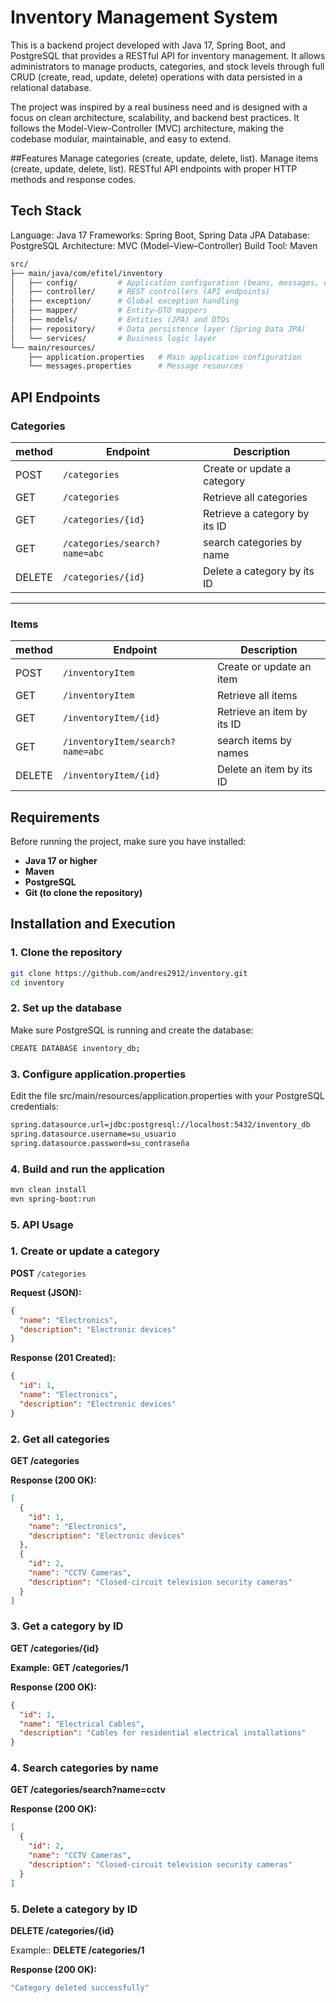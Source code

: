 # Inventory Management System

This is a backend project developed with Java 17, Spring Boot, and PostgreSQL that provides a RESTful API for inventory management. It allows administrators to manage products, categories, and stock levels through full CRUD (create, read, update, delete) operations with data persisted in a relational database.

The project was inspired by a real business need and is designed with a focus on clean architecture, scalability, and backend best practices. It follows the Model-View-Controller (MVC) architecture, making the codebase modular, maintainable, and easy to extend.

##Features
Manage categories (create, update, delete, list).
Manage items (create, update, delete, list).
RESTful API endpoints with proper HTTP methods and response codes.

## Tech Stack
Language: Java 17
Frameworks: Spring Boot, Spring Data JPA
Database: PostgreSQL
Architecture: MVC (Model–View–Controller)
Build Tool: Maven

```bash
src/
├── main/java/com/efitel/inventory
│   ├── config/         # Application configuration (beans, messages, etc.)
│   ├── controller/     # REST controllers (API endpoints)
│   ├── exception/      # Global exception handling
│   ├── mapper/         # Entity–DTO mappers
│   ├── models/         # Entities (JPA) and DTOs
│   ├── repository/     # Data persistence layer (Spring Data JPA)
│   └── services/       # Business logic layer
└── main/resources/
    ├── application.properties   # Main application configuration
    └── messages.properties      # Message resources
```



## API Endpoints

### Categories

| method | Endpoint                       | Description                                 |
|--------|--------------------------------|---------------------------------------------|
| POST   | `/categories`                  | Create or update a category                 |
| GET    | `/categories`                  | Retrieve all categories                     |
| GET    | `/categories/{id}`             | Retrieve a category by its ID               |
| GET    | `/categories/search?name=abc`  | search categories by name                   |
| DELETE | `/categories/{id}`             | Delete a category by its ID                 |

---

### Items

| method | Endpoint                                | Description                                |
|--------|-----------------------------------------|--------------------------------------------|
| POST   | `/inventoryItem`                        | Create or update an item                   |
| GET    | `/inventoryItem`                        | Retrieve all items                         |
| GET    | `/inventoryItem/{id}`                   | Retrieve an item by its ID                 |
| GET    | `/inventoryItem/search?name=abc`        | search items by names                      |
| DELETE | `/inventoryItem/{id}`                   | Delete an item by its ID                   |


## Requirements

Before running the project, make sure you have installed:

- **Java 17 or higher**
- **Maven**
- **PostgreSQL**
- **Git (to clone the repository)**

## Installation and Execution

### 1. Clone the repository

```bash
git clone https://github.com/andres2912/inventory.git
cd inventory
```

### 2. Set up the database
Make sure PostgreSQL is running and create the database:

```bash
CREATE DATABASE inventory_db;
```

### 3. Configure application.properties
Edit the file src/main/resources/application.properties with your PostgreSQL credentials:

```bash
spring.datasource.url=jdbc:postgresql://localhost:5432/inventory_db
spring.datasource.username=su_usuario
spring.datasource.password=su_contraseña
```

### 4. Build and run the application

```bash
mvn clean install
mvn spring-boot:run
```


### 5. API Usage

### 1. Create or update a category
**POST** `/categories`

**Request (JSON):**
```json
{
  "name": "Electronics",
  "description": "Electronic devices"
}
```

**Response (201 Created):**
```json
{
  "id": 1,
  "name": "Electronics",
  "description": "Electronic devices"
}
```

### 2. Get all categories
**GET /categories**

**Response (200 OK):**
```json
[
  {
    "id": 1,
    "name": "Electronics",
    "description": "Electronic devices"
  },
  {
    "id": 2,
    "name": "CCTV Cameras",
    "description": "Closed-circuit television security cameras"
  }
]
```

### 3. Get a category by ID
**GET /categories/{id}**

**Example:**
**GET /categories/1**

**Response (200 OK):**

```json
{
  "id": 1,
  "name": "Electrical Cables",
  "description": "Cables for residential electrical installations"
}
```

### 4. Search categories by name
**GET /categories/search?name=cctv**

**Response (200 OK):**

```json
[
  {
    "id": 2,
    "name": "CCTV Cameras",
    "description": "Closed-circuit television security cameras"
  }
]
```

### 5. Delete a category by ID

**DELETE /categories/{id}**

Example::
**DELETE /categories/1**

**Response (200 OK):**

```bash
"Category deleted successfully"
```